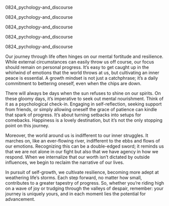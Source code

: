 
0824_pychology-and_discourse


0824_pychology-and_discourse


0824_pychology-and_discourse


0824_pychology-and_discourse


0824_pychology-and_discourse

Our journey through life often hinges on our mental fortitude and resilience. While external circumstances can easily throw us off course, our focus should remain on personal progress. It’s easy to get caught up in the whirlwind of emotions that the world throws at us, but cultivating an inner peace is essential. A growth mindset is not just a catchphrase; it’s a daily commitment to bettering oneself, even when the chips are down.

There will always be days when the sun refuses to shine on our spirits. On these gloomy days, it’s imperative to seek out mental nourishment. Think of it as a psychological check-in. Engaging in self-reflection, seeking support from friends, or simply allowing oneself the grace of patience can kindle that spark of progress. It’s about turning setbacks into setups for comebacks. Happiness is a lovely destination, but it’s not the only stopping point on this journey. 

Moreover, the world around us is indifferent to our inner struggles. It marches on, like an ever-flowing river, indifferent to the ebbs and flows of our emotions. Recognizing this can be a double-edged sword; it reminds us that we are not alone in our fight but also that we have agency in how we respond. When we internalize that our worth isn’t dictated by outside influences, we begin to reclaim the narrative of our lives.

In pursuit of self-growth, we cultivate resilience, becoming more adept at weathering life’s storms. Each step forward, no matter how small, contributes to a greater tapestry of progress. So, whether you’re riding high on a wave of joy or trudging through the valleys of despair, remember: your journey is uniquely yours, and in each moment lies the potential for advancement.
